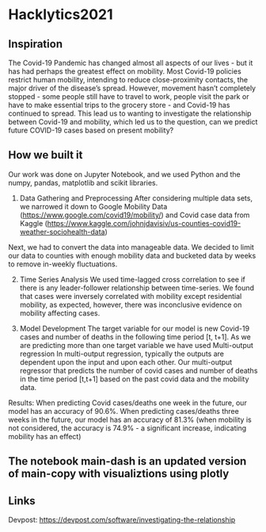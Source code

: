 # Hacklytics2021

## Inspiration
The Covid-19 Pandemic has changed almost all aspects of our lives - but it has had perhaps the greatest effect on mobility. Most Covid-19 policies restrict human mobility, intending to reduce close-proximity contacts, the major driver of the disease’s spread. However, movement hasn’t completely stopped - some people still have to travel to work, people visit the park or have to make essential trips to the grocery store - and Covid-19 has continued to spread. This lead us to wanting to investigate the relationship between Covid-19 and mobility, which led us to the question, can we predict future COVID-19 cases based on present mobility?

## How we built it
Our work was done on Jupyter Notebook, and we used Python and the numpy, pandas, matplotlib and scikit libraries.

1) Data Gathering and Preprocessing After considering multiple data sets, we narrowed it down to Google Mobility Data (https://www.google.com/covid19/mobility/) and Covid case data from Kaggle (https://www.kaggle.com/johnjdavisiv/us-counties-covid19-weather-sociohealth-data)

Next, we had to convert the data into manageable data. We decided to limit our data to counties with enough mobility data and bucketed data by weeks to remove in-weekly fluctuations.

2) Time Series Analysis We used time-lagged cross correlation to see if there is any leader-follower relationship between time-series. We found that cases were inversely correlated with mobility except residential mobility, as expected, however, there was inconclusive evidence on mobility affecting cases.

3) Model Development The target variable for our model is new Covid-19 cases and number of deaths in the following time period [t, t+1]. As we are predicting more than one target variable we have used Multi-output regression In multi-output regression, typically the outputs are dependent upon the input and upon each other. Our multi-output regressor that predicts the number of covid cases and number of deaths in the time period [t,t+1] based on the past covid data and the mobility data.

Results: When predicting Covid cases/deaths one week in the future, our model has an accuracy of 90.6%. When predicting cases/deaths three weeks in the future, our model has an accuracy of 81.3% (when mobility is not considered, the accuracy is 74.9% - a significant increase, indicating mobility has an effect)

## The notebook main-dash is an updated version of main-copy with visualiztions using plotly 

## Links
Devpost: https://devpost.com/software/investigating-the-relationship
